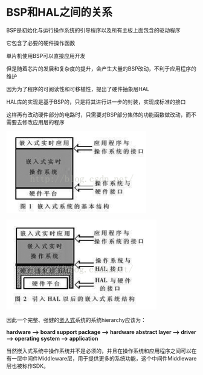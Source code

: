 # BSP和HAL之间的关系

BSP是初始化与运行操作系统的引导程序以及所有主板上面包含的驱动程序

它包含了必要的硬件操作函数

单片机使用BSP可以直接应用开发

但是随着芯片的发展和复杂度的提升，会产生大量的BSP改动，不利于应用程序的维护

因为为了程序的可阅读性和可移植性，提出了硬件抽象层HAL

HAL库的实现是基于BSP的，只是将其进行进一步的封装，实现成标准的接口

这样再有改动硬件部分的电路时，只需要对BSP部分集体的功能函数做改动，而不需要去修改应用层的程序

![Untitled](BSP%E5%92%8CHAL%E4%B9%8B%E9%97%B4%E7%9A%84%E5%85%B3%E7%B3%BB%2086b9f14baa614597b5ff783ad1fcc9ef/Untitled.png)

![Untitled](BSP%E5%92%8CHAL%E4%B9%8B%E9%97%B4%E7%9A%84%E5%85%B3%E7%B3%BB%2086b9f14baa614597b5ff783ad1fcc9ef/Untitled%201.png)

因此一个完整、强健的[嵌入式](https://so.csdn.net/so/search?q=%E5%B5%8C%E5%85%A5%E5%BC%8F&spm=1001.2101.3001.7020)系统的系统hierarchy应该为：

**hardware –> board support package –> hardware abstract layer –> driver –> operating system –> application**

当然嵌入式系统中操作系统并不是必须的，并且在操作系统和应用程序之间可以在有一层中间件Middleware层，用于提供更多的系统功能，这个中间件Middleware层也被称作SDK。